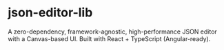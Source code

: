 # json-editor-lib
A zero-dependency, framework-agnostic, high-performance JSON editor with a Canvas-based UI. Built with React + TypeScript (Angular-ready).

